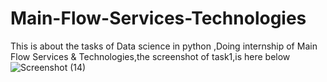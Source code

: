 # Main-Flow-Services-Technologies
This is about the tasks of Data science in python ,Doing internship of Main Flow Services &amp; Technologies,the screenshot of task1,is here below
![Screenshot (14)](https://github.com/Ishwarya200430/Main-Flow-Services-Technologies/assets/164725009/825fe594-98dd-47d7-a7f7-16af63c030da)


